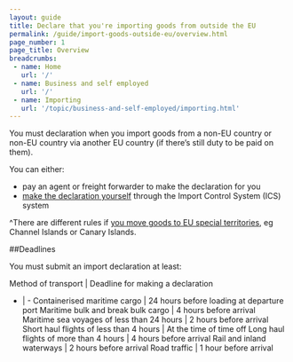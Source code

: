 ```yaml
---
layout: guide
title: Declare that you're importing goods from outside the EU
permalink: /guide/import-goods-outside-eu/overview.html
page_number: 1
page_title: Overview
breadcrumbs:
 - name: Home
   url: '/'
 - name: Business and self employed
   url: '/'
 - name: Importing
   url: '/topic/business-and-self-employed/importing.html'   
---
```


You must declaration when you import goods from a non-EU country or non-EU country via another EU country (if there’s still duty to be paid on them).

You can either:

- pay an agent or freight forwarder to make the declaration for you
- [make the declaration yourself](/guide/import-goods-outside-eu/make-import-declaration.html) through the Import Control System (ICS) system

^There are different rules if [you move goods to EU special territories](/guide/move-goods-eu/special-territories.html), eg Channel Islands or Canary Islands.

##Deadlines

You must submit an import declaration at least:

Method of transport | Deadline for making a declaration
- | -
Containerised maritime cargo | 24 hours before loading at departure port
Maritime bulk and break bulk cargo | 4 hours before arrival
Maritime sea voyages of less than 24 hours | 2 hours before arrival
Short haul flights of less than 4 hours | At the time of time off
Long haul flights of more than 4 hours | 4 hours before arrival
Rail and inland waterways | 2 hours before arrival
Road traffic | 1 hour before arrival
